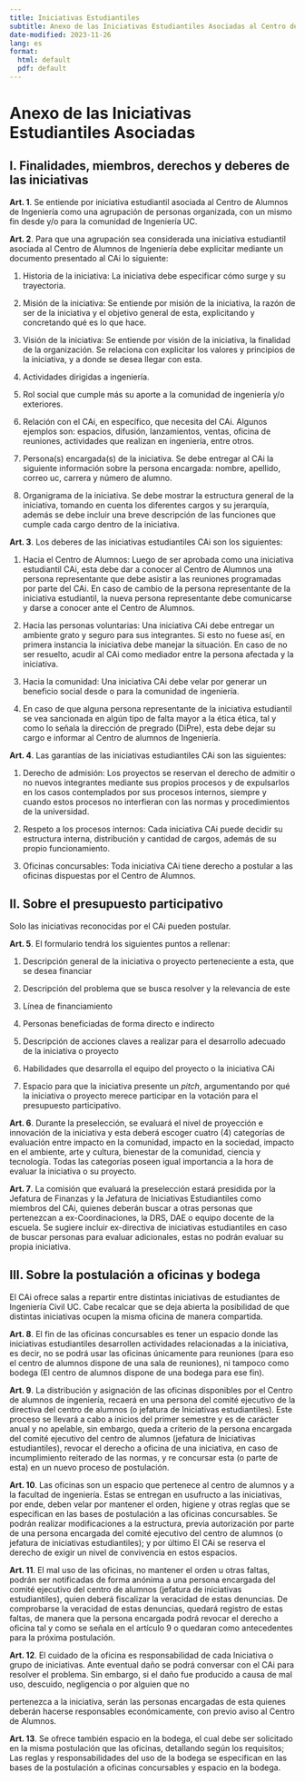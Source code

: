 ```yaml
---
title: Iniciativas Estudiantiles
subtitle: Anexo de las Iniciativas Estudiantiles Asociadas al Centro de Alumnos de Ingeniería
date-modified: 2023-11-26
lang: es
format: 
  html: default
  pdf: default
---
```


# Anexo de las Iniciativas Estudiantiles Asociadas


## I.  Finalidades, miembros, derechos y deberes de las iniciativas

 **Art. 1**. Se entiende por iniciativa estudiantil asociada al Centro de
 Alumnos de Ingeniería como una agrupación de personas organizada, con
 un mismo fin desde y/o para la comunidad de Ingeniería UC.

 **Art. 2**. Para que una agrupación sea considerada una iniciativa
 estudiantil asociada al Centro de Alumnos de Ingeniería debe
 explicitar mediante un documento presentado al CAi lo siguiente:

1)  Historia de la iniciativa: La iniciativa debe especificar cómo surge y su trayectoria.

2)  Misión de la iniciativa: Se entiende por misión de la iniciativa, la razón de ser de la
 iniciativa y el objetivo general de esta, explicitando y concretando qué es lo que hace.

3)  Visión de la iniciativa: Se entiende por visión de la iniciativa, la finalidad de la organización. Se relaciona con explicitar los valores y principios de la iniciativa, y a donde se desea llegar con esta.

4)  Actividades dirigidas a ingeniería.

5)  Rol social que cumple más su aporte a la comunidad de ingeniería y/o
    exteriores.

6)  Relación con el CAi, en específico, que necesita del CAi. Algunos
    ejemplos son: espacios, difusión, lanzamientos, ventas, oficina de
    reuniones, actividades que realizan en ingeniería, entre otros.

7)  Persona(s) encargada(s) de la iniciativa. Se debe entregar al CAi la
    siguiente información sobre la persona encargada: nombre, apellido,
    correo uc, carrera y número de alumno.

8)  Organigrama de la iniciativa. Se debe mostrar la estructura general
    de la iniciativa, tomando en cuenta los diferentes cargos y su
    jerarquía, además se debe incluir una breve descripción de las
    funciones que cumple cada cargo dentro de la iniciativa.

**Art. 3**. Los deberes de las iniciativas estudiantiles CAi son los
siguientes:

1)  Hacia el Centro de Alumnos: Luego de ser aprobada como una iniciativa estudiantil CAi, esta debe dar
a conocer al Centro de Alumnos una persona representante que debe
asistir a las reuniones programadas por parte del CAi. En caso de cambio
de la persona representante de la iniciativa estudiantil, la nueva
persona representante debe comunicarse y darse a conocer ante el Centro
de Alumnos.

2)  Hacia las personas voluntarias: Una iniciativa CAi debe entregar un ambiente grato y seguro para sus
integrantes. Si esto no fuese así, en primera instancia la iniciativa
debe manejar la situación. En caso de no ser resuelto, acudir al CAi como mediador entre la persona
afectada y la iniciativa.

3)  Hacia la comunidad: Una iniciativa CAi debe velar por       generar un beneficio social desde o
para la comunidad de ingeniería.

4)  En caso de que alguna persona representante de la iniciativa
    estudiantil se vea sancionada en algún tipo de falta mayor a la
    ética ética, tal y como lo señala la dirección de pregrado (DiPre),
    esta debe dejar su cargo e informar al Centro de alumnos de
    Ingeniería.

**Art. 4**. Las garantías de las iniciativas estudiantiles CAi son las
siguientes:

1)  Derecho de admisión: Los proyectos se reservan el derecho de admitir o no nuevos integrantes
mediante sus propios procesos y de expulsarlos en los casos contemplados
por sus procesos internos, siempre y cuando estos procesos no
interfieran con las normas y procedimientos de la universidad.

2)  Respeto a los procesos internos: Cada iniciativa CAi puede decidir su estructura interna, distribución y
cantidad de cargos, además de su propio funcionamiento.

3)  Oficinas concursables: Toda iniciativa CAi tiene derecho a postular a las oficinas dispuestas
por el Centro de Alumnos.

## II. Sobre el presupuesto participativo

Solo las iniciativas reconocidas por el CAi pueden postular. 

**Art. 5**. El formulario tendrá los siguientes puntos a rellenar:

1)  Descripción general de la iniciativa o proyecto perteneciente a
    esta, que se desea financiar

2)  Descripción del problema que se busca resolver y la relevancia de
    este

3)  Línea de financiamiento

4)  Personas beneficiadas de forma directo e indirecto

5)  Descripción de acciones claves a realizar para el desarrollo
    adecuado de la iniciativa o proyecto

6)  Habilidades que desarrolla el equipo del proyecto o la iniciativa
    CAi

7)  Espacio para que la iniciativa presente un *pitch*, argumentando por
    qué la iniciativa o proyecto merece participar en la votación para
    el presupuesto participativo.

**Art. 6**. Durante la preselección, se evaluará el nivel de proyección e
innovación de la iniciativa y esta deberá escoger cuatro (4) categorías
de evaluación entre impacto en la comunidad, impacto en la sociedad,
impacto en el ambiente, arte y cultura, bienestar de la comunidad,
ciencia y tecnología. Todas las categorías poseen igual importancia a la
hora de evaluar la iniciativa o su proyecto.

**Art. 7**. La comisión que evaluará la preselección estará presidida por la
Jefatura de Finanzas y la Jefatura de Iniciativas Estudiantiles como
miembros del CAi, quienes deberán buscar a otras personas que
pertenezcan a ex-Coordinaciones, la DRS, DAE o equipo docente de la
escuela. Se sugiere incluir ex-directiva de iniciativas estudiantiles en
caso de buscar personas para evaluar adicionales, estas no podrán
evaluar su propia iniciativa.

## III. Sobre la postulación a oficinas y bodega

El CAi ofrece salas a repartir entre distintas iniciativas de
estudiantes de Ingeniería Civil UC. Cabe recalcar que se deja abierta la
posibilidad de que distintas iniciativas ocupen la misma oficina de
manera compartida.

**Art. 8**. El fin de las oficinas concursables es tener un espacio donde
las iniciativas estudiantiles desarrollen actividades relacionadas a la
iniciativa, es decir, no se podrá usar las oficinas únicamente para
reuniones (para eso el centro de alumnos dispone de una sala de
reuniones), ni tampoco como bodega (El centro de alumnos dispone de una
bodega para ese fin).

**Art. 9**. La distribución y asignación de las oficinas disponibles por el
Centro de alumnos de ingeniería, recaerá en una persona del comité
ejecutivo de la directiva del centro de alumnos (o jefatura de
Iniciativas estudiantiles). Este proceso se llevará a cabo a inicios del
primer semestre y es de carácter anual y no apelable, sin embargo, queda
a criterio de la persona encargada del comité ejecutivo del centro de
alumnos (jefatura de Iniciativas estudiantiles), revocar el derecho a
oficina de una iniciativa, en caso de incumplimiento reiterado de las
normas, y re concursar esta (o parte de esta) en un nuevo proceso de
postulación.

**Art. 10**. Las oficinas son un espacio que pertenece al centro de alumnos
y a la facultad de ingeniería. Estas se entregan en usufructo a las
iniciativas, por ende, deben velar por mantener el orden, higiene y
otras reglas que se especifican en las bases de postulación a las
oficinas concursables. Se podrán realizar modificaciones a la
estructura, previa autorización por parte de una persona encargada del
comité ejecutivo del centro de alumnos (o jefatura de iniciativas
estudiantiles); y por último El CAi se reserva el derecho de exigir un
nivel de convivencia en estos espacios.

**Art. 11**. El mal uso de las oficinas, no mantener el orden u otras
faltas, podrán ser notificadas de forma anónima a una persona encargada
del comité ejecutivo del centro de alumnos (jefatura de iniciativas
estudiantiles), quien deberá fiscalizar la veracidad de estas denuncias.
De comprobarse la veracidad de estas denuncias, quedará registro de
estas faltas, de manera que la persona encargada podrá revocar el
derecho a oficina tal y como se señala en el artículo 9 o quedaran como
antecedentes para la próxima postulación.

**Art. 12**. El cuidado de la oficina es responsabilidad de cada Iniciativa
o grupo de iniciativas. Ante eventual daño se podrá conversar con el CAi
para resolver el problema. Sin embargo, si el daño fue producido a causa
de mal uso, descuido, negligencia o por alguien que no

pertenezca a la iniciativa, serán las personas encargadas de esta
quienes deberán hacerse responsables económicamente, con previo aviso al
Centro de Alumnos.

**Art. 13**. Se ofrece también espacio en la bodega, el cual debe ser
solicitado en la misma postulación que las oficinas, detallando según
los requisitos; Las reglas y responsabilidades del uso de la bodega se
especifican en las bases de la postulación a oficinas concursables y
espacio en la bodega.

